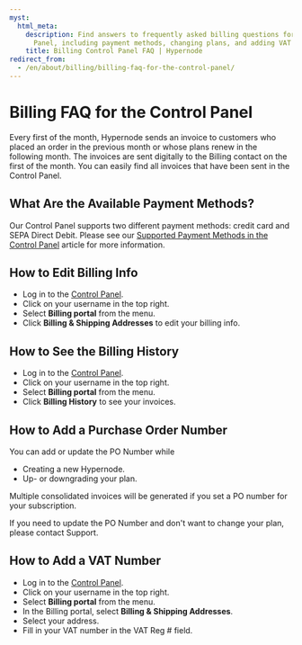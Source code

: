 ```yaml
---
myst:
  html_meta:
    description: Find answers to frequently asked billing questions for the Control
      Panel, including payment methods, changing plans, and adding VAT numbers.
    title: Billing Control Panel FAQ | Hypernode
redirect_from:
  - /en/about/billing/billing-faq-for-the-control-panel/
---
```


<!-- source: https://support.hypernode.com/en/about/billing/billing-faq-for-the-control-panel/ -->

# Billing FAQ for the Control Panel

Every first of the month, Hypernode sends an invoice to customers who placed an order in the previous month or whose plans renew in the following month. The invoices are sent digitally to the Billing contact on the first of the month. You can easily find all invoices that have been sent in the Control Panel.

## What Are the Available Payment Methods?

Our Control Panel supports two different payment methods: credit card and SEPA Direct Debit. Please see our [Supported Payment Methods in the Control Panel](supported-payment-methods-in-the-control-panel.md) article for more information.

## How to Edit Billing Info

- Log in to the [Control Panel](https://my.hypernode.com/).
- Click on your username in the top right.
- Select **Billing portal** from the menu.
- Click **Billing & Shipping Addresses** to edit your billing info.

## How to See the Billing History

- Log in to the [Control Panel](https://my.hypernode.com/).
- Click on your username in the top right.
- Select **Billing portal** from the menu.
- Click **Billing History** to see your invoices.

## How to Add a Purchase Order Number

You can add or update the PO Number while

- Creating a new Hypernode.
- Up- or downgrading your plan.

Multiple consolidated invoices will be generated if you set a PO number for your subscription.

If you need to update the PO Number and don't want to change your plan, please contact Support.

## How to Add a VAT Number

- Log in to the [Control Panel](https://my.hypernode.com/).
- Click on your username in the top right.
- Select **Billing portal** from the menu.
- In the Billing portal, select **Billing & Shipping Addresses**.
- Select your address.
- Fill in your VAT number in the VAT Reg # field.
